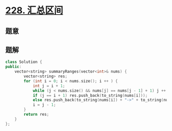 #  [228. 汇总区间](https://leetcode-cn.com/problems/summary-ranges/)

## 题意



## 题解



```c++
class Solution {
public:
    vector<string> summaryRanges(vector<int>& nums) {
        vector<string> res;
        for (int i = 0; i < nums.size(); i ++ ) {
            int j = i + 1;
            while (j < nums.size() && nums[j] == nums[j - 1] + 1) j ++ ;
            if (j == i + 1) res.push_back(to_string(nums[i]));
            else res.push_back(to_string(nums[i]) + "->" + to_string(nums[j - 1]));
            i = j - 1;
        }
        return res;
    }
};
```



```python3

```

